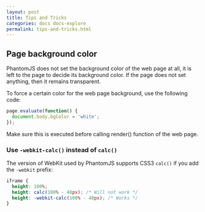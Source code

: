 ```yaml
---
layout: post
title: Tips and Tricks
categories: docs docs-explore
permalink: tips-and-tricks.html
---
```


## Page background color

PhantomJS does not set the background color of the web page at all, it is left to the page to decide its background color. If the page does not set anything, then it remains transparent.

To force a certain color for the web page background, use the following code:

```javascript
page.evaluate(function() {
  document.body.bgColor = 'white';
});
```

Make sure this is executed before calling render() function of the web page.

### Use `-webkit-calc()` instead of `calc()`

The version of WebKit used by PhantomJS supports CSS3 `calc()` if you add the `-webkit` prefix:

```scss
iframe {
  height: 100%;
  height: calc(100% - 48px); /* Will not work */
  height: -webkit-calc(100% - 48px); /* Works */
}
```
